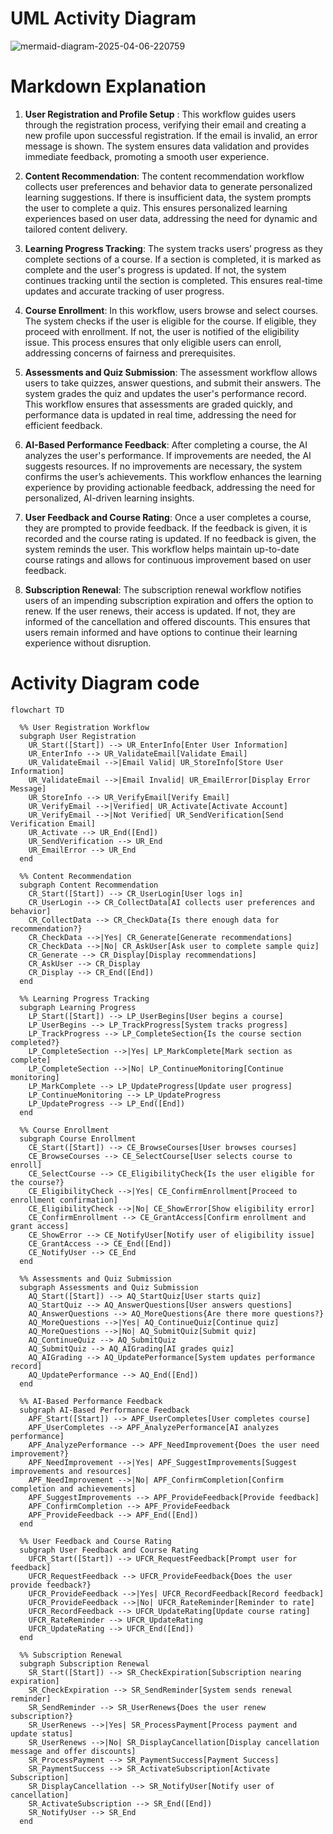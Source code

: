 # UML Activity Diagram
![mermaid-diagram-2025-04-06-220759](https://github.com/user-attachments/assets/823163b4-a15f-4a66-bbb2-1687a578050e)

# Markdown Explanation
1. **User Registration and Profile Setup** : 
This workflow guides users through the registration process, verifying their email and creating a new profile upon successful registration. If the email is invalid, an error message is shown. The system ensures data validation and provides immediate feedback, promoting a smooth user experience.

2. **Content Recommendation**: 
The content recommendation workflow collects user preferences and behavior data to generate personalized learning suggestions. If there is insufficient data, the system prompts the user to complete a quiz. This ensures personalized learning experiences based on user data, addressing the need for dynamic and tailored content delivery.

3. **Learning Progress Tracking**: 
The system tracks users’ progress as they complete sections of a course. If a section is completed, it is marked as complete and the user's progress is updated. If not, the system continues tracking until the section is completed. This ensures real-time updates and accurate tracking of user progress.

4. **Course Enrollment**: 
In this workflow, users browse and select courses. The system checks if the user is eligible for the course. If eligible, they proceed with enrollment. If not, the user is notified of the eligibility issue. This process ensures that only eligible users can enroll, addressing concerns of fairness and prerequisites.

5. **Assessments and Quiz Submission**: 
The assessment workflow allows users to take quizzes, answer questions, and submit their answers. The system grades the quiz and updates the user's performance record. This workflow ensures that assessments are graded quickly, and performance data is updated in real time, addressing the need for efficient feedback.

6. **AI-Based Performance Feedback**: 
After completing a course, the AI analyzes the user's performance. If improvements are needed, the AI suggests resources. If no improvements are necessary, the system confirms the user’s achievements. This workflow enhances the learning experience by providing actionable feedback, addressing the need for personalized, AI-driven learning insights.

7. **User Feedback and Course Rating**: 
Once a user completes a course, they are prompted to provide feedback. If the feedback is given, it is recorded and the course rating is updated. If no feedback is given, the system reminds the user. This workflow helps maintain up-to-date course ratings and allows for continuous improvement based on user feedback.

8. **Subscription Renewal**: 
The subscription renewal workflow notifies users of an impending subscription expiration and offers the option to renew. If the user renews, their access is updated. If not, they are informed of the cancellation and offered discounts. This ensures that users remain informed and have options to continue their learning experience without disruption.

# Activity Diagram code 
```
flowchart TD

  %% User Registration Workflow
  subgraph User Registration
    UR_Start([Start]) --> UR_EnterInfo[Enter User Information]
    UR_EnterInfo --> UR_ValidateEmail[Validate Email]
    UR_ValidateEmail -->|Email Valid| UR_StoreInfo[Store User Information]
    UR_ValidateEmail -->|Email Invalid| UR_EmailError[Display Error Message]
    UR_StoreInfo --> UR_VerifyEmail[Verify Email]
    UR_VerifyEmail -->|Verified| UR_Activate[Activate Account]
    UR_VerifyEmail -->|Not Verified| UR_SendVerification[Send Verification Email]
    UR_Activate --> UR_End([End])
    UR_SendVerification --> UR_End
    UR_EmailError --> UR_End
  end

  %% Content Recommendation
  subgraph Content Recommendation
    CR_Start([Start]) --> CR_UserLogin[User logs in]
    CR_UserLogin --> CR_CollectData[AI collects user preferences and behavior]
    CR_CollectData --> CR_CheckData{Is there enough data for recommendation?}
    CR_CheckData -->|Yes| CR_Generate[Generate recommendations]
    CR_CheckData -->|No| CR_AskUser[Ask user to complete sample quiz]
    CR_Generate --> CR_Display[Display recommendations]
    CR_AskUser --> CR_Display
    CR_Display --> CR_End([End])
  end

  %% Learning Progress Tracking
  subgraph Learning Progress
    LP_Start([Start]) --> LP_UserBegins[User begins a course]
    LP_UserBegins --> LP_TrackProgress[System tracks progress]
    LP_TrackProgress --> LP_CompleteSection{Is the course section completed?}
    LP_CompleteSection -->|Yes| LP_MarkComplete[Mark section as complete]
    LP_CompleteSection -->|No| LP_ContinueMonitoring[Continue monitoring]
    LP_MarkComplete --> LP_UpdateProgress[Update user progress]
    LP_ContinueMonitoring --> LP_UpdateProgress
    LP_UpdateProgress --> LP_End([End])
  end

  %% Course Enrollment
  subgraph Course Enrollment
    CE_Start([Start]) --> CE_BrowseCourses[User browses courses]
    CE_BrowseCourses --> CE_SelectCourse[User selects course to enroll]
    CE_SelectCourse --> CE_EligibilityCheck{Is the user eligible for the course?}
    CE_EligibilityCheck -->|Yes| CE_ConfirmEnrollment[Proceed to enrollment confirmation]
    CE_EligibilityCheck -->|No| CE_ShowError[Show eligibility error]
    CE_ConfirmEnrollment --> CE_GrantAccess[Confirm enrollment and grant access]
    CE_ShowError --> CE_NotifyUser[Notify user of eligibility issue]
    CE_GrantAccess --> CE_End([End])
    CE_NotifyUser --> CE_End
  end

  %% Assessments and Quiz Submission
  subgraph Assessments and Quiz Submission
    AQ_Start([Start]) --> AQ_StartQuiz[User starts quiz]
    AQ_StartQuiz --> AQ_AnswerQuestions[User answers questions]
    AQ_AnswerQuestions --> AQ_MoreQuestions{Are there more questions?}
    AQ_MoreQuestions -->|Yes| AQ_ContinueQuiz[Continue quiz]
    AQ_MoreQuestions -->|No| AQ_SubmitQuiz[Submit quiz]
    AQ_ContinueQuiz --> AQ_SubmitQuiz
    AQ_SubmitQuiz --> AQ_AIGrading[AI grades quiz]
    AQ_AIGrading --> AQ_UpdatePerformance[System updates performance record]
    AQ_UpdatePerformance --> AQ_End([End])
  end

  %% AI-Based Performance Feedback
  subgraph AI-Based Performance Feedback
    APF_Start([Start]) --> APF_UserCompletes[User completes course]
    APF_UserCompletes --> APF_AnalyzePerformance[AI analyzes performance]
    APF_AnalyzePerformance --> APF_NeedImprovement{Does the user need improvement?}
    APF_NeedImprovement -->|Yes| APF_SuggestImprovements[Suggest improvements and resources]
    APF_NeedImprovement -->|No| APF_ConfirmCompletion[Confirm completion and achievements]
    APF_SuggestImprovements --> APF_ProvideFeedback[Provide feedback]
    APF_ConfirmCompletion --> APF_ProvideFeedback
    APF_ProvideFeedback --> APF_End([End])
  end

  %% User Feedback and Course Rating
  subgraph User Feedback and Course Rating
    UFCR_Start([Start]) --> UFCR_RequestFeedback[Prompt user for feedback]
    UFCR_RequestFeedback --> UFCR_ProvideFeedback{Does the user provide feedback?}
    UFCR_ProvideFeedback -->|Yes| UFCR_RecordFeedback[Record feedback]
    UFCR_ProvideFeedback -->|No| UFCR_RateReminder[Reminder to rate]
    UFCR_RecordFeedback --> UFCR_UpdateRating[Update course rating]
    UFCR_RateReminder --> UFCR_UpdateRating
    UFCR_UpdateRating --> UFCR_End([End])
  end

  %% Subscription Renewal
  subgraph Subscription Renewal
    SR_Start([Start]) --> SR_CheckExpiration[Subscription nearing expiration]
    SR_CheckExpiration --> SR_SendReminder[System sends renewal reminder]
    SR_SendReminder --> SR_UserRenews{Does the user renew subscription?}
    SR_UserRenews -->|Yes| SR_ProcessPayment[Process payment and update status]
    SR_UserRenews -->|No| SR_DisplayCancellation[Display cancellation message and offer discounts]
    SR_ProcessPayment --> SR_PaymentSuccess[Payment Success]
    SR_PaymentSuccess --> SR_ActivateSubscription[Activate Subscription]
    SR_DisplayCancellation --> SR_NotifyUser[Notify user of cancellation]
    SR_ActivateSubscription --> SR_End([End])
    SR_NotifyUser --> SR_End
  end

